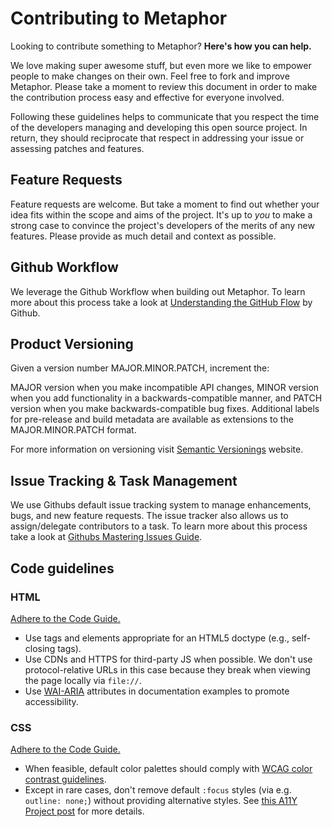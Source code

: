 # Contributing to Metaphor

Looking to contribute something to Metaphor? **Here's how you can help.**

We love making super awesome stuff, but even more we like to empower people to make changes on their own. Feel free to fork and improve Metaphor.
Please take a moment to review this document in order to make the contribution process easy and effective for everyone involved.

Following these guidelines helps to communicate that you respect the time of the developers managing and developing this open source project. In return, they should reciprocate that respect in addressing your issue or assessing patches and features.

## Feature Requests

Feature requests are welcome. But take a moment to find out whether your idea fits within the scope and aims of the project. It's up to *you* to make a strong case to convince the project's developers of the merits of any new features. Please provide as much detail and context as possible.

## Github Workflow

We leverage the Github Workflow when building out Metaphor. To learn more about this process take a look at [Understanding the GitHub Flow](https://guides.github.com/introduction/flow/) by Github.

## Product Versioning

Given a version number MAJOR.MINOR.PATCH, increment the:

MAJOR version when you make incompatible API changes,
MINOR version when you add functionality in a backwards-compatible manner, and
PATCH version when you make backwards-compatible bug fixes.
Additional labels for pre-release and build metadata are available as extensions to the MAJOR.MINOR.PATCH format.

For more information on versioning visit [Semantic Versionings](http://semver.org) website.

## Issue Tracking & Task Management

We use Githubs default issue tracking system to manage enhancements, bugs, and new feature requests. The issue tracker also allows us to assign/delegate contributors to a task. To learn more about this process take a look at [Githubs Mastering Issues Guide](https://guides.github.com/features/issues/).


## Code guidelines

### HTML

[Adhere to the Code Guide.](http://codeguide.co/#html)

- Use tags and elements appropriate for an HTML5 doctype (e.g., self-closing tags).
- Use CDNs and HTTPS for third-party JS when possible. We don't use protocol-relative URLs in this case because they break when viewing the page locally via `file://`.
- Use [WAI-ARIA](https://developer.mozilla.org/en-US/docs/Web/Accessibility/ARIA) attributes in documentation examples to promote accessibility.

### CSS

[Adhere to the Code Guide.](http://codeguide.co/#css)

- When feasible, default color palettes should comply with [WCAG color contrast guidelines](http://www.w3.org/TR/WCAG20/#visual-audio-contrast).
- Except in rare cases, don't remove default `:focus` styles (via e.g. `outline: none;`) without providing alternative styles. See [this A11Y Project post](http://a11yproject.com/posts/never-remove-css-outlines/) for more details.
